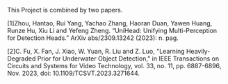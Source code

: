 This Project is combined by two papers.


[1]Zhou, Hantao, Rui Yang, Yachao Zhang, Haoran Duan, Yawen Huang, Runze Hu, 
Xiu Li and Yefeng Zheng. “UniHead: Unifying Multi-Perception for Detection 
Heads.” ArXiv abs/2309.13242 (2023): n. pag.

[2]C. Fu, X. Fan, J. Xiao, W. Yuan, R. Liu and Z. Luo, "Learning Heavily-Degraded 
Prior for Underwater Object Detection," in IEEE Transactions on Circuits and 
Systems for Video Technology, vol. 33, no. 11, pp. 6887-6896, Nov. 2023, doi: 
10.1109/TCSVT.2023.3271644.
